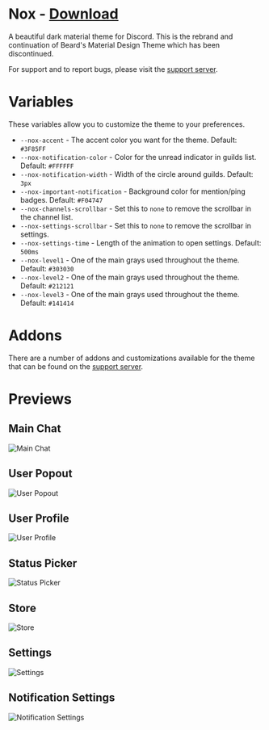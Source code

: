 # Nox - [Download](http://betterdiscord.net/ghdl/?url=https://raw.githubusercontent.com/rauenzi/Nox/master/release/Nox.theme.css)

A beautiful dark material theme for Discord. This is the rebrand and continuation of Beard's Material Design Theme which has been discontinued.

For support and to report bugs, please visit the [support server](http://bit.ly/BMTserver).

# Variables

These variables allow you to customize the theme to your preferences.

 - `--nox-accent` - The accent color you want for the theme. Default: `#3F85FF`
 - `--nox-notification-color` - Color for the unread indicator in guilds list. Default: `#FFFFFF`
 - `--nox-notification-width` - Width of the circle around guilds. Default: `3px`
 - `--nox-important-notification` - Background color for mention/ping badges. Default: `#F04747`
 - `--nox-channels-scrollbar` - Set this to `none` to remove the scrollbar in the channel list.
 - `--nox-settings-scrollbar` - Set this to `none` to remove the scrollbar in settings.
 - `--nox-settings-time` - Length of the animation to open settings. Default: `500ms`
 - `--nox-level1` - One of the main grays used throughout the theme. Default: `#303030`
 - `--nox-level2` - One of the main grays used throughout the theme. Default: `#212121`
 - `--nox-level3` - One of the main grays used throughout the theme. Default: `#141414`

 # Addons

There are a number of addons and customizations available for the theme that can be found on the [support server](http://bit.ly/BMTserver).

# Previews

## Main Chat
![Main Chat](https://i.zackrauen.com/K4Vt3Y.png)

## User Popout
![User Popout](https://i.zackrauen.com/jxCR54.png)

## User Profile
![User Profile](https://i.zackrauen.com/XF0k1X.png)

## Status Picker
![Status Picker](https://i.zackrauen.com/LJ7LLX.png)

## Store
![Store](https://i.zackrauen.com/MraKGe.png)

## Settings
![Settings](https://i.zackrauen.com/vGEeJs.png)

## Notification Settings
![Notification Settings](https://i.zackrauen.com/McBetP.png)